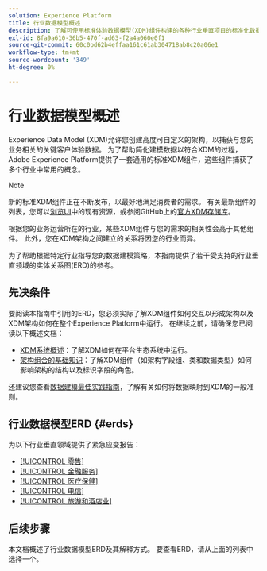 ```yaml
---
solution: Experience Platform
title: 行业数据模型概述
description: 了解可使用标准体验数据模型(XDM)组件构建的各种行业垂直项目的标准化数据模型。
exl-id: 8fa9a610-36b5-470f-ad63-f2a4a060e0f1
source-git-commit: 60c0bd62b4effaa161c61ab304718ab8c20a06e1
workflow-type: tm+mt
source-wordcount: '349'
ht-degree: 0%

---
```


# 行业数据模型概述

Experience Data Model (XDM)允许您创建高度可自定义的架构，以捕获与您的业务相关的关键客户体验数据。 为了帮助简化建模数据以符合XDM的过程，Adobe Experience Platform提供了一套通用的标准XDM组件，这些组件捕获了多个行业中常用的概念。

>[!NOTE]
>
>新的标准XDM组件正在不断发布，以最好地满足消费者的需求。 有关最新组件的列表，您可以[浏览UI](../../ui/explore.md)中的现有资源，或参阅GitHub上的[官方XDM存储库](https://github.com/adobe/xdm/tree/master/components)。

根据您的业务运营所在的行业，某些XDM组件与您的需求的相关性会高于其他组件。 此外，您在XDM架构之间建立的关系将因您的行业而异。

为了帮助根据特定行业指导您的数据建模策略，本指南提供了若干受支持的行业垂直领域的实体关系图(ERD)的参考。

## 先决条件

要阅读本指南中引用的ERD，您必须实际了解XDM组件如何交互以形成架构以及XDM架构如何在整个Experience Platform中运行。 在继续之前，请确保您已阅读以下概述文档：

* [XDM系统概述](../../home.md)：了解XDM如何在平台生态系统中运行。
* [架构组合的基础知识](../../schema/composition.md)：了解XDM组件（如架构字段组、类和数据类型）如何影响架构的结构以及标识字段的角色。

还建议您查看[数据建模最佳实践指南](../../schema/best-practices.md)，了解有关如何将数据映射到XDM的一般准则。

## 行业数据模型ERD {#erds}

为以下行业垂直领域提供了紧急应变报告：

* [[!UICONTROL 零售]](./retail.md)
* [[!UICONTROL 金融服务]](./financial.md)
* [[!UICONTROL 医疗保健]](./healthcare.md)
* [[!UICONTROL 电信]](./telecom.md)
* [[!UICONTROL 旅游和酒店业]](./travel-hospitality.md)

## 后续步骤

本文档概述了行业数据模型ERD及其解释方式。 要查看ERD，请从上面的列表中选择一个。
